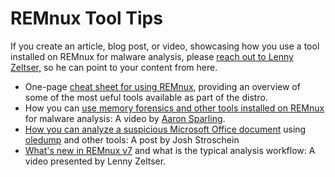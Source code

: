 # REMnux Tool Tips

If you create an article, blog post, or video, showcasing how you use a tool installed on REMnux for malware analysis, please [reach out to Lenny Zeltser,](https://zeltser.com/contact) so he can point to your content from here.

* One-page [cheat sheet for using REMnux](https://zeltser.com/remnux-malware-analysis-tips/), providing an overview of some of the most ueful tools available as part of the distro.
* How you can [use memory forensics and other tools installed on REMnux](https://www.youtube.com/watch?v=AONAkmt0Vdg) for malware analysis: A video by [Aaron Sparling](https://twitter.com/OSINTlabworks).
* [How you can analyze a suspicious Microsoft Office document](https://github.com/jstrosch/malware-samples/blob/master/malware_analysis_exercises/2020/December/solution.md) using [oledump](../discover-the-tools/analyze+documents/microsoft+office.md#oledump) and other tools: A post by Josh Stroschein
* [What's new in REMnux v7](https://www.youtube.com/watch?v=AcPnOfXoqIg) and what is the typical analysis workflow: A video presented by Lenny Zeltser.

